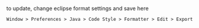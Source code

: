 ###

to update, change eclipse format settings and save here

```
Window > Preferences > Java > Code Style > Formatter > Edit > Export 
```
